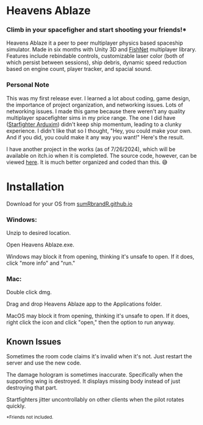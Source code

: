 # Heavens Ablaze 
### Climb in your spacefigher and start shooting your friends!*

Heavens Ablaze it a peer to peer multiplayer physics based spaceship simulator. Made in six months with Unity 3D and [FishNet](https://github.com/FirstGearGames/FishNet) multiplayer library. Features include rebindable controls, customizable laser color (both of which persist between sessions), ship debris, dynamic speed reduction based on engine count, player tracker, and spacial sound.

### Personal Note

This was my first release ever. I learned a lot about coding, game design, the importance of project organization, and networking issues. Lots of networking issues. I made this game because there weren't any quality multiplayer spacefighter sims in my price range. The one I did have ([Starfighter Arduxim](https://store.steampowered.com/app/540500/Starfighter_Arduxim/)) didn't keep ship momentum, leading to a clunky experience. I didn't like that so I thought, "Hey, you could make your own. And if you did, you could make it any way you want!" Here's the result.

I have another project in the works (as of 7/26/2024), which will be available on itch.io when it is completed. The source code, however, can be viewed [here](https://github.com/SumRbrandR/MoonstruckTower). It is much better organized and coded than this. 😅



# Installation
Download for your OS from [sumRbrandR.github.io](http://sumrbrandr.github.io)

### Windows: 
Unzip to desired location.

Open Heavens Ablaze.exe.

Windows may block it from opening, thinking it's unsafe to open. If it does, click "more info" and "run."

 

### Mac:
Double click dmg.

Drag and drop Heavens Ablaze app to the Applications folder.

MacOS may block it from opening, thinking it's unsafe to open. If it does, right click the icon and click "open," then the option to run anyway.


## Known Issues
Sometimes the room code claims it's invalid when it's not. Just restart the server and use the new code.

The damage hologram is sometimes inaccurate. Specifically when the supporting wing is destroyed. It displays missing body instead of just destroying that part.

Startfighters jitter uncontrollably on other clients when the pilot rotates quickly.

<sub>*Friends not included.</sub>
